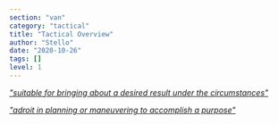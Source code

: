 ```yaml
---
section: "van"
category: "tactical"
title: "Tactical Overview"
author: "Stello"
date: "2020-10-26"
tags: []
level: 1
---
```

[*"suitable for bringing about a desired result under the circumstances"*](https://www.merriam-webster.com/thesaurus/tactical)

[*"adroit in planning or maneuvering to accomplish a purpose"*](https://www.merriam-webster.com/dictionary/tactical)

